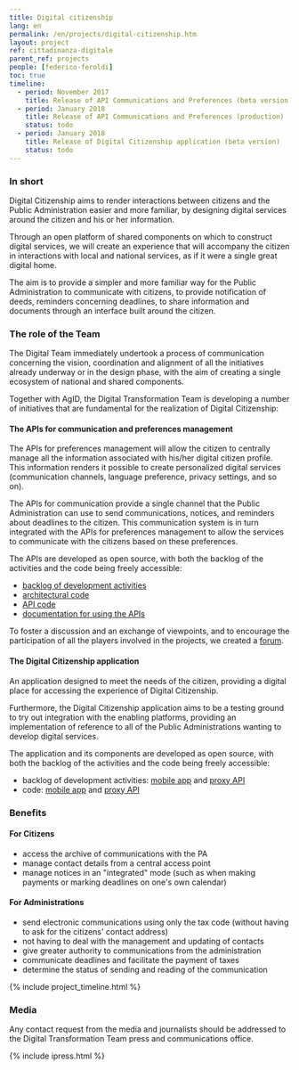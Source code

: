 ```yaml
---
title: Digital citizenship
lang: en
permalink: /en/projects/digital-citizenship.htm
layout: project
ref: cittadinanza-digitale
parent_ref: projects
people: [federico-feroldi]
toc: true
timeline:
  - period: November 2017
    title: Release of API Communications and Preferences (beta version)
  - period: January 2018
    title: Release of API Communications and Preferences (production)
    status: todo
  - period: January 2018
    title: Release of Digital Citizenship application (beta version)
    status: todo
---
```


### In short

Digital Citizenship aims to render interactions between citizens and the
Public Administration easier and more familiar, by designing digital services
around the citizen and his or her information.

Through an open platform of shared components on which to construct
digital services, we will create an experience that will accompany the citizen
in interactions with local and national services, as if it were a single great digital home.

The aim is to provide a simpler and more familiar way for the
Public Administration to communicate with citizens, to provide notification of deeds, reminders concerning deadlines, to share information and documents through
 an interface built around the citizen.

### The role of the Team

The Digital Team immediately undertook a process of communication concerning
the vision, coordination and alignment of all the initiatives already underway or in
the design phase, with the aim of creating a single ecosystem of national and shared components.

Together with AgID, the Digital Transformation Team is developing a number
of initiatives that are fundamental for the realization of Digital Citizenship:

#### The APIs for communication and preferences management

The APIs for preferences management will allow the citizen to centrally manage all the information associated with his/her digital citizen
profile. This information renders it possible to create personalized digital
services (communication channels, language preference, privacy
settings, and so on).

The APIs for communication provide a single channel that the Public
Administration can use to send communications, notices, and reminders about
deadlines to the citizen. This communication system is in turn integrated with
the APIs for preferences management to allow the services to communicate with
the citizens based on these preferences.

The APIs are developed as open source, with both the backlog of the activities
and the code being freely accessible:

*   [backlog of development activities](https://www.pivotaltracker.com/n/projects/2088623)
*   [architectural code](https://github.com/teamdigitale/digital-citizenship)
*   [API code](https://github.com/teamdigitale/digital-citizenship-functions)
*   [documentation for using the APIs](https://teamdigitale.github.io/digital-citizenship/)

To foster a discussion and an exchange of viewpoints, and to encourage the participation
of all the players involved in the projects, we created a [forum](https://forum.italia.it/c/piano-triennale/piattaforme-abilitanti).

#### The Digital Citizenship application

An application designed to meet the needs of the citizen, providing a
digital place for accessing the experience of Digital Citizenship.

Furthermore, the Digital Citizenship application aims to be a testing ground
to try out integration with the enabling platforms, providing an
 implementation of reference to all of the Public Administrations wanting
to develop digital services.

The application and its components are developed as open source, with both the backlog
 of the activities and the code being freely accessible:

*   backlog of development activities: [mobile app](https://www.pivotaltracker.com/n/projects/2048617)
    and [proxy API](https://www.pivotaltracker.com/n/projects/2116794)
*   code: [mobile app](https://github.com/teamdigitale/italia-app)
    and [proxy API](https://github.com/teamdigitale/italia-backend)

### Benefits

#### For Citizens

* access the archive of communications with the PA
* manage contact details from a central access point
* manage notices in an &quot;integrated&quot; mode (such as when making payments or marking
deadlines on one&#39;s own calendar)

#### For Administrations
* send electronic communications using only the tax code (without
having to ask for the citizens&#39; contact address)
* not having to deal with the management and updating of contacts
* give greater authority to communications from the administration  
* communicate deadlines and facilitate the payment of taxes
* determine the status of sending and reading of the communication

{% include project_timeline.html %}

### Media

Any contact request from the media and journalists should be addressed to the Digital Transformation Team press and communications office.

{% include ipress.html %}
<div id="content-ipress" data-key="01e87bed-f52e-4d6d-af32-c4ea59fd300a" data-lang="en" data-size="100" data-tag="5"></div>
<script type="text/javascript" src="/js/ipress.js"></script>
